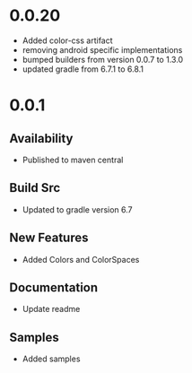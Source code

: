 # 0.0.20
- Added color-css artifact
- removing android specific implementations
- bumped builders from version 0.0.7 to 1.3.0
- updated gradle from 6.7.1 to 6.8.1

# 0.0.1
## Availability
- Published to maven central

## Build Src
- Updated to gradle version 6.7

## New Features
- Added Colors and ColorSpaces

## Documentation
- Update readme

## Samples
- Added samples